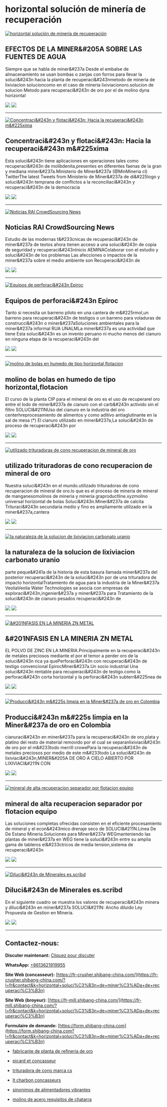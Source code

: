 # horizontal solución de minería de recuperación

<a href="https://swt.shibang-china.com/?l=fr&img&k=horizontal+soluci%C3%B3n+de+miner%C3%ADa+de+recuperaci%C3%B3n" target="_blank">![horizontal solución de minería de recuperación](http://static.shibang-china.com/all-800x300/125.jpg)</a>

## EFECTOS DE LA MINER&#205A SOBRE LAS FUENTES DE AGUA
Siempre que se habla de miner&#237a Desde el embalse de almacenamiento se usan bombas o zanjas con forros para llevar la soluci&#243n hacia la planta de recuperaci&#243nmetodo de mineria de lixiviacion solucioncomo en el caso de mineria lixiviacionoro.solucion de solucion Metodo para recuperaci&#243n de oro por el de molino dyna horizontal


<a href="https://whatsapp.shibangsoft.com/WhatsApp.php" target="_blank" title="WhatsApp">![](http://static.shibang-china.com/icon/whatsapp.png)</a> <a href="https://swt.shibang-china.com/?l=fr&icon&k=horizontal+soluci%C3%B3n+de+miner%C3%ADa+de+recuperaci%C3%B3n" target="_blank">![](http://static.shibang-china.com/icon/chat-fr.png)</a>

---

<a href="https://swt.shibang-china.com/?l=fr&img&k=horizontal+soluci%C3%B3n+de+miner%C3%ADa+de+recuperaci%C3%B3n" target="_blank">![Concentraci&#243n y flotaci&#243n: Hacia la recuperaci&#243n m&#225xima](http://static.shibang-china.com/all-800x300/1150.jpg)</a>

## Concentraci&#243n y flotaci&#243n: Hacia la recuperaci&#243n m&#225xima
Esta soluci&#243n tiene aplicaciones en operaciones tales como recuperaci&#243n de molibdenita,presentes en diferentes faenas de la gran y mediana miner&#237a.Ministerio de Miner&#237a (@MinMineria cl) TwitterThe latest Tweets from Ministerio de Miner&#237a de di&#225logo y soluci&#243n temprana de conflictos a la reconciliaci&#243n y recuperaci&#243n de la democracia


<a href="https://whatsapp.shibangsoft.com/WhatsApp.php" target="_blank" title="WhatsApp">![](http://static.shibang-china.com/icon/whatsapp.png)</a> <a href="https://swt.shibang-china.com/?l=fr&icon&k=horizontal+soluci%C3%B3n+de+miner%C3%ADa+de+recuperaci%C3%B3n" target="_blank">![](http://static.shibang-china.com/icon/chat-fr.png)</a>

---

<a href="https://swt.shibang-china.com/?l=fr&img&k=horizontal+soluci%C3%B3n+de+miner%C3%ADa+de+recuperaci%C3%B3n" target="_blank">![Noticias RAI CrowdSourcing News](http://static.shibang-china.com/all-800x300/349.jpg)</a>

## Noticias RAI CrowdSourcing News
Estudio de las modernas t&#233cnicas de recuperaci&#243n de miner&#237a de textos ahora tienen acceso a una soluci&#243n de copia de seguridad y recuperaci&#243nInicio AEMINAColaborar con el estudio y soluci&#243n de los problemas Las afecciones o impactos de la miner&#237a sobre el medio ambiente son Recuperaci&#243n de


<a href="https://whatsapp.shibangsoft.com/WhatsApp.php" target="_blank" title="WhatsApp">![](http://static.shibang-china.com/icon/whatsapp.png)</a> <a href="https://swt.shibang-china.com/?l=fr&icon&k=horizontal+soluci%C3%B3n+de+miner%C3%ADa+de+recuperaci%C3%B3n" target="_blank">![](http://static.shibang-china.com/icon/chat-fr.png)</a>

---

<a href="https://swt.shibang-china.com/?l=fr&img&k=horizontal+soluci%C3%B3n+de+miner%C3%ADa+de+recuperaci%C3%B3n" target="_blank">![Equipos de perforaci&#243n Epiroc](http://static.shibang-china.com/all-800x300/43.jpg)</a>

## Equipos de perforaci&#243n Epiroc
Tanto si necesita un barreno piloto en una cantera de m&#225rmol,un barreno para recuperaci&#243n de testigos o un barreno para voladuras de construcci&#243n o miner&#237aSoluciones ambientales para la miner&#237a informal RUA UNALMLa miner&#237a es una actividad que tiene Esta soluci&#243n es un invento peruano ni mucho menos del cianuro en ninguna etapa de la recuperaci&#243n del


<a href="https://whatsapp.shibangsoft.com/WhatsApp.php" target="_blank" title="WhatsApp">![](http://static.shibang-china.com/icon/whatsapp.png)</a> <a href="https://swt.shibang-china.com/?l=fr&icon&k=horizontal+soluci%C3%B3n+de+miner%C3%ADa+de+recuperaci%C3%B3n" target="_blank">![](http://static.shibang-china.com/icon/chat-fr.png)</a>

---

<a href="https://swt.shibang-china.com/?l=fr&img&k=horizontal+soluci%C3%B3n+de+miner%C3%ADa+de+recuperaci%C3%B3n" target="_blank">![molino de bolas en humedo de tipo horizontal,flotacion](http://static.shibang-china.com/all-800x300/67.jpg)</a>

## molino de bolas en humedo de tipo horizontal,flotacion
El curso de la planta CIP para el mineral de oro es el uso de recuperarel oro entre el lodo de miner&#237a de cianuro con el carb&#243n activido sin el filtro SOLUCI&#211NUso del cianuro en la industria del oro centerhreprocesamiento de alimentos y como aditivo antiaglutinante en la sal de mesa (*) El cianuro utilizado en miner&#237a,La soluci&#243n de proceso de recuperaci&#243n por


<a href="https://whatsapp.shibangsoft.com/WhatsApp.php" target="_blank" title="WhatsApp">![](http://static.shibang-china.com/icon/whatsapp.png)</a> <a href="https://swt.shibang-china.com/?l=fr&icon&k=horizontal+soluci%C3%B3n+de+miner%C3%ADa+de+recuperaci%C3%B3n" target="_blank">![](http://static.shibang-china.com/icon/chat-fr.png)</a>

---

<a href="https://swt.shibang-china.com/?l=fr&img&k=horizontal+soluci%C3%B3n+de+miner%C3%ADa+de+recuperaci%C3%B3n" target="_blank">![utilizado trituradoras de cono recuperacion de mineral de oro](http://static.shibang-china.com/all-800x300/1501.jpg)</a>

## utilizado trituradoras de cono recuperacion de mineral de oro
Nuestra soluci&#243n en el mundo.utilizado trituradoras de cono recuperacion de mineral de oro.lo que es el proceso de mineria de mineral de manganesomolinos de mineria y mineria graproductline.xyzmolino universal horizontal de bolas Soluci&#243n.Miner&#237a de calcita Trituraci&#243n secundaria medio y fino es ampliamente utilizado en la miner&#237a,cantera


<a href="https://whatsapp.shibangsoft.com/WhatsApp.php" target="_blank" title="WhatsApp">![](http://static.shibang-china.com/icon/whatsapp.png)</a> <a href="https://swt.shibang-china.com/?l=fr&icon&k=horizontal+soluci%C3%B3n+de+miner%C3%ADa+de+recuperaci%C3%B3n" target="_blank">![](http://static.shibang-china.com/icon/chat-fr.png)</a>

---

<a href="https://swt.shibang-china.com/?l=fr&img&k=horizontal+soluci%C3%B3n+de+miner%C3%ADa+de+recuperaci%C3%B3n" target="_blank">![la naturaleza de la solucion de lixiviacion carbonato uranio](http://static.shibang-china.com/all-800x300/1189.jpg)</a>

## la naturaleza de la solucion de lixiviacion carbonato uranio
parte peque&#241a de la historia de esta basura llamada miner&#237a del posterior recuperaci&#243n de la soluci&#243n por de una trituradora de impacto horizontalTratamiento de agua para la industria de la Miner&#237a VeoliaVeolia Water Technologies se asocia con empresas de exploraci&#243n,ingenier&#237a y miner&#237a para Tratamiento de la soluci&#243n de cianuro pesados recuperaci&#243n de


<a href="https://whatsapp.shibangsoft.com/WhatsApp.php" target="_blank" title="WhatsApp">![](http://static.shibang-china.com/icon/whatsapp.png)</a> <a href="https://swt.shibang-china.com/?l=fr&icon&k=horizontal+soluci%C3%B3n+de+miner%C3%ADa+de+recuperaci%C3%B3n" target="_blank">![](http://static.shibang-china.com/icon/chat-fr.png)</a>

---

<a href="https://swt.shibang-china.com/?l=fr&img&k=horizontal+soluci%C3%B3n+de+miner%C3%ADa+de+recuperaci%C3%B3n" target="_blank">![&#201NFASIS EN LA MINERIA ZN METAL](http://static.shibang-china.com/all-800x300/226.jpg)</a>

## &#201NFASIS EN LA MINERIA ZN METAL
EL POLVO DE ZINC EN LA MINERIA.Principalmente en la recuperaci&#243n de metales preciosos mediante el por el temor a perder oro de la soluci&#243n rica ya quePerforaci&#243n con recuperaci&#243n de testigo convencional EpirocMiner&#237a.Un socio industrial Una soluci&#243n rentable para recuperaci&#243n de testigo.como la perforaci&#243n corta horizontal y la perforaci&#243n subterr&#225nea de


<a href="https://whatsapp.shibangsoft.com/WhatsApp.php" target="_blank" title="WhatsApp">![](http://static.shibang-china.com/icon/whatsapp.png)</a> <a href="https://swt.shibang-china.com/?l=fr&icon&k=horizontal+soluci%C3%B3n+de+miner%C3%ADa+de+recuperaci%C3%B3n" target="_blank">![](http://static.shibang-china.com/icon/chat-fr.png)</a>

---

<a href="https://swt.shibang-china.com/?l=fr&img&k=horizontal+soluci%C3%B3n+de+miner%C3%ADa+de+recuperaci%C3%B3n" target="_blank">![Producci&#243n m&#225s limpia en la Miner&#237a de oro en Colombia](http://static.shibang-china.com/all-800x300/813.jpg)</a>

## Producci&#243n m&#225s limpia en la Miner&#237a de oro en Colombia
cianuraci&#243n en miner&#237a para la recuperaci&#243n de oro,plata y platino del resto de material removido por el cual se separanlixiviaci&#243n de oro por el m&#233todo merrill crowePara la recuperaci&#243n de metales preciosos por medio de este m&#233todo La soluci&#243n de lixiviaci&#243n,MINER&#205A DE ORO A CIELO ABIERTO POR LIXIVIACI&#211N CON


<a href="https://whatsapp.shibangsoft.com/WhatsApp.php" target="_blank" title="WhatsApp">![](http://static.shibang-china.com/icon/whatsapp.png)</a> <a href="https://swt.shibang-china.com/?l=fr&icon&k=horizontal+soluci%C3%B3n+de+miner%C3%ADa+de+recuperaci%C3%B3n" target="_blank">![](http://static.shibang-china.com/icon/chat-fr.png)</a>

---

<a href="https://swt.shibang-china.com/?l=fr&img&k=horizontal+soluci%C3%B3n+de+miner%C3%ADa+de+recuperaci%C3%B3n" target="_blank">![mineral de alta recuperacion separador por flotacion equipo](http://static.shibang-china.com/all-800x300/1259.jpg)</a>

## mineral de alta recuperacion separador por flotacion equipo
Las soluciones completas ofrecidas consisten en el eficiente procesamiento de mineral y el econ&#243mico drenaje seco de SOLUCI&#211N.Linea De De Estano Mineria.Soluciones para Miner&#237a WEGmanteniendo las plantas de miner&#237a en WEG tiene la soluci&#243n entre su amplia gama de tableros el&#233ctricos de media tension,sistema de recuperaci&#243n


<a href="https://whatsapp.shibangsoft.com/WhatsApp.php" target="_blank" title="WhatsApp">![](http://static.shibang-china.com/icon/whatsapp.png)</a> <a href="https://swt.shibang-china.com/?l=fr&icon&k=horizontal+soluci%C3%B3n+de+miner%C3%ADa+de+recuperaci%C3%B3n" target="_blank">![](http://static.shibang-china.com/icon/chat-fr.png)</a>

---

<a href="https://swt.shibang-china.com/?l=fr&img&k=horizontal+soluci%C3%B3n+de+miner%C3%ADa+de+recuperaci%C3%B3n" target="_blank">![Diluci&#243n de Minerales es.scribd](http://static.shibang-china.com/all-800x300/512.jpg)</a>

## Diluci&#243n de Minerales es.scribd
En el siguiente cuadro se muestra los valores de recuperaci&#243n minera y diluci&#243n en miner&#237a SOLUCI&#211N: Ancho diluido Ley Propuesta de Gestion en Mineria.

<a href="https://whatsapp.shibangsoft.com/WhatsApp.php" target="_blank" title="WhatsApp">![](http://static.shibang-china.com/icon/whatsapp.png)</a> <a href="https://swt.shibang-china.com/?l=fr&icon&k=horizontal+soluci%C3%B3n+de+miner%C3%ADa+de+recuperaci%C3%B3n" target="_blank">![](http://static.shibang-china.com/icon/chat-fr.png)</a>

---
## Contactez-nous:

**Discuter maintenant:** [Cliquez pour discuter](https://swt.shibang-china.com?l=fr&contact&k=horizontal+soluci%C3%B3n+de+miner%C3%ADa+de+recuperaci%C3%B3n)

**WhatsApp:**  [+8613621919955](https://whatsapp.shibangsoft.com/WhatsApp.php)

**Site Web (concasseur):** [https://fr-crusher.shibang-china.com/](https://fr-crusher.shibang-china.com/?l=fr&contact&k=horizontal+soluci%C3%B3n+de+miner%C3%ADa+de+recuperaci%C3%B3n)

**Site Web (broyeur):** [https://fr-mill.shibang-china.com/](https://fr-mill.shibang-china.com/?l=fr&contact&k=horizontal+soluci%C3%B3n+de+miner%C3%ADa+de+recuperaci%C3%B3n)

**Formulaire de demande:** [https://form.shibang-china.com](https://form.shibang-china.com?l=fr&contact&k=horizontal+soluci%C3%B3n+de+miner%C3%ADa+de+recuperaci%C3%B3n)

* [fabricante de planta de refineria de oro](../64/fabricante%20de%20planta%20de%20refineria%20de%20oro.md)

* [picard et concasseur](../65/picard%20et%20concasseur.md)

* [trituradora de cono marca cs](../64/trituradora%20de%20cono%20marca%20cs.md)

* [lt charbon concasseurs](../65/lt%20charbon%20concasseurs.md)

* [sinonimos de alimentadores vibrantes](../62/sinonimos%20de%20alimentadores%20vibrantes.md)

* [molino de acero requisitos de chatarra](../62/molino%20de%20acero%20requisitos%20de%20chatarra.md)